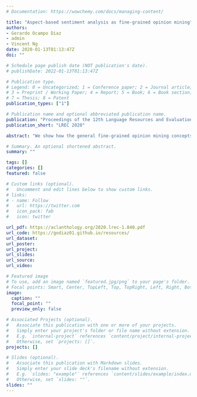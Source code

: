```yaml
---
# Documentation: https://wowchemy.com/docs/managing-content/

title: "Aspect-based sentiment analysis as fine-grained opinion mining"
authors: 
- Gerardo Ocampo Diaz
- admin
- Vincent Ng
date: 2020-01-13T01:13:47Z
doi: ""

# Schedule page publish date (NOT publication's date).
# publishDate: 2022-01-13T01:13:47Z

# Publication type.
# Legend: 0 = Uncategorized; 1 = Conference paper; 2 = Journal article;
# 3 = Preprint / Working Paper; 4 = Report; 5 = Book; 6 = Book section;
# 7 = Thesis; 8 = Patent
publication_types: ["1"]

# Publication name and optional abbreviated publication name.
publication: "Proceedings of the 12th Language Resources and Evaluation Conference"
publication_short: "LREC 2020"

abstract: "We show how the general fine-grained opinion mining concepts of opinion target and opinion expression are related to aspect-based sentiment analysis (ABSA) and discuss their benefits for resource creation over popular ABSA annotation schemes. Specifically, we first discuss why opinions modeled solely in terms of (entity, aspect) pairs inadequately captures the meaning of the sentiment originally expressed by authors and how opinion expressions and opinion targets can be used to avoid the loss of information. We then design a meaning-preserving annotation scheme and apply it to two popular ABSA datasets, the 2016 SemEval ABSA Restaurant and Laptop datasets. Finally, we discuss the importance of opinion expressions and opinion targets for next-generation ABSA systems. We make our datasets publicly available for download."

# Summary. An optional shortened abstract.
summary: ""

tags: []
categories: []
featured: false

# Custom links (optional).
#   Uncomment and edit lines below to show custom links.
# links:
# - name: Follow
#   url: https://twitter.com
#   icon_pack: fab
#   icon: twitter

url_pdf: https://aclanthology.org/2020.lrec-1.840.pdf
url_code: https://godiaz01.github.io/resources/
url_dataset:
url_poster:
url_project:
url_slides:
url_source:
url_video:

# Featured image
# To use, add an image named `featured.jpg/png` to your page's folder. 
# Focal points: Smart, Center, TopLeft, Top, TopRight, Left, Right, BottomLeft, Bottom, BottomRight.
image:
  caption: ""
  focal_point: ""
  preview_only: false

# Associated Projects (optional).
#   Associate this publication with one or more of your projects.
#   Simply enter your project's folder or file name without extension.
#   E.g. `internal-project` references `content/project/internal-project/index.md`.
#   Otherwise, set `projects: []`.
projects: []

# Slides (optional).
#   Associate this publication with Markdown slides.
#   Simply enter your slide deck's filename without extension.
#   E.g. `slides: "example"` references `content/slides/example/index.md`.
#   Otherwise, set `slides: ""`.
slides: ""
---
```

